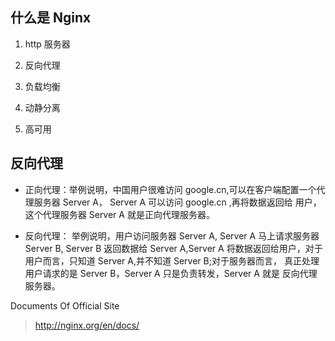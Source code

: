 ## 什么是 Nginx

 1. http 服务器

 2. 反向代理

 3. 负载均衡

 4. 动静分离

 5. 高可用

## 反向代理

- 正向代理：举例说明，中国用户很难访问  google.cn,可以在客户端配置一个代理服务器 Server A，
Server A 可以访问 google.cn ,再将数据返回给 用户，这个代理服务器 Server A 就是正向代理服务器。

- 反向代理： 举例说明，用户访问服务器 Server A, Server A 马上请求服务器 Server B, Server B 返回数据给
Server A,Server A 将数据返回给用户，对于用户而言，只知道 Server A,并不知道 Server B;对于服务器而言，
真正处理用户请求的是 Server B，Server A 只是负责转发，Server A 就是 反向代理服务器。


Documents Of Official Site
> http://nginx.org/en/docs/

